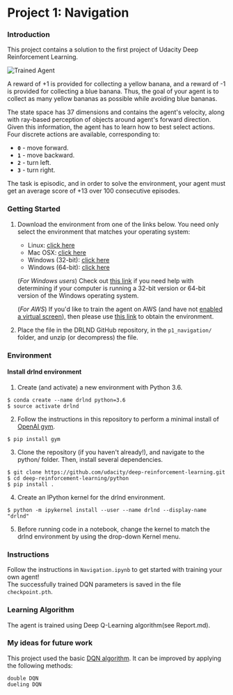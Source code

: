 [//]: # (Image References)

[image1]: https://user-images.githubusercontent.com/10624937/42135619-d90f2f28-7d12-11e8-8823-82b970a54d7e.gif "Trained Agent"

# Project 1: Navigation

### Introduction

This project contains a solution to the first project of Udacity Deep Reinforcement Learning.  

![Trained Agent][image1]

A reward of +1 is provided for collecting a yellow banana, and a reward of -1 is provided for collecting a blue banana.  Thus, the goal of your agent is to collect as many yellow bananas as possible while avoiding blue bananas.  

The state space has 37 dimensions and contains the agent's velocity, along with ray-based perception of objects around agent's forward direction.  Given this information, the agent has to learn how to best select actions.  Four discrete actions are available, corresponding to:
- **`0`** - move forward.
- **`1`** - move backward.
- **`2`** - turn left.
- **`3`** - turn right.

The task is episodic, and in order to solve the environment, your agent must get an average score of +13 over 100 consecutive episodes.

### Getting Started

1. Download the environment from one of the links below.  You need only select the environment that matches your operating system:
    - Linux: [click here](https://s3-us-west-1.amazonaws.com/udacity-drlnd/P1/Banana/Banana_Linux.zip)
    - Mac OSX: [click here](https://s3-us-west-1.amazonaws.com/udacity-drlnd/P1/Banana/Banana.app.zip)
    - Windows (32-bit): [click here](https://s3-us-west-1.amazonaws.com/udacity-drlnd/P1/Banana/Banana_Windows_x86.zip)
    - Windows (64-bit): [click here](https://s3-us-west-1.amazonaws.com/udacity-drlnd/P1/Banana/Banana_Windows_x86_64.zip)
    
    (_For Windows users_) Check out [this link](https://support.microsoft.com/en-us/help/827218/how-to-determine-whether-a-computer-is-running-a-32-bit-version-or-64) if you need help with determining if your computer is running a 32-bit version or 64-bit version of the Windows operating system.

    (_For AWS_) If you'd like to train the agent on AWS (and have not [enabled a virtual screen](https://github.com/Unity-Technologies/ml-agents/blob/master/docs/Training-on-Amazon-Web-Service.md)), then please use [this link](https://s3-us-west-1.amazonaws.com/udacity-drlnd/P1/Banana/Banana_Linux_NoVis.zip) to obtain the environment.

2. Place the file in the DRLND GitHub repository, in the `p1_navigation/` folder, and unzip (or decompress) the file. 

### Environment
#### Install drlnd environment
1. Create (and activate) a new environment with Python 3.6.
```console
$ conda create --name drlnd python=3.6
$ source activate drlnd
```

2. Follow the instructions in this repository to perform a minimal install of [OpenAI gym](https://github.com/openai/gym).
```console
$ pip install gym
```

3. Clone the repository (if you haven't already!), and navigate to the python/ folder.
   Then, install several dependencies.
```console
$ git clone https://github.com/udacity/deep-reinforcement-learning.git
$ cd deep-reinforcement-learning/python
$ pip install .
```

4. Create an IPython kernel for the drlnd environment.
```console
$ python -m ipykernel install --user --name drlnd --display-name "drlnd"
```

5. Before running code in a notebook, change the kernel to match the drlnd environment
   by using the drop-down Kernel menu.
   
   
### Instructions

Follow the instructions in `Navigation.ipynb` to get started with training your own agent!  
The successfully trained DQN parameters is saved in the file `checkpoint.pth`. 


### Learning Algorithm

The agent is trained using Deep Q-Learning algorithm(see Report.md).

### My ideas for future work

This project used the basic [DQN algorithm](https://www.cs.toronto.edu/~vmnih/docs/dqn.pdf). It can be improved by applying the following methods:

    double DQN
    dueling DQN
